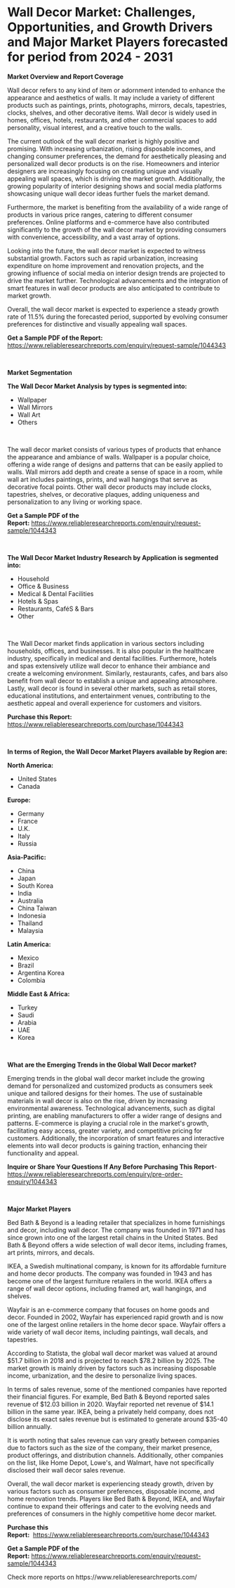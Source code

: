 <p><h1>Wall Decor Market: Challenges, Opportunities, and Growth Drivers and Major Market Players forecasted for period from 2024 - 2031</h1></p><p><strong>Market Overview and Report Coverage</strong></p>
<p><p>Wall decor refers to any kind of item or adornment intended to enhance the appearance and aesthetics of walls. It may include a variety of different products such as paintings, prints, photographs, mirrors, decals, tapestries, clocks, shelves, and other decorative items. Wall decor is widely used in homes, offices, hotels, restaurants, and other commercial spaces to add personality, visual interest, and a creative touch to the walls.</p><p>The current outlook of the wall decor market is highly positive and promising. With increasing urbanization, rising disposable incomes, and changing consumer preferences, the demand for aesthetically pleasing and personalized wall decor products is on the rise. Homeowners and interior designers are increasingly focusing on creating unique and visually appealing wall spaces, which is driving the market growth. Additionally, the growing popularity of interior designing shows and social media platforms showcasing unique wall decor ideas further fuels the market demand.</p><p>Furthermore, the market is benefiting from the availability of a wide range of products in various price ranges, catering to different consumer preferences. Online platforms and e-commerce have also contributed significantly to the growth of the wall decor market by providing consumers with convenience, accessibility, and a vast array of options.</p><p>Looking into the future, the wall decor market is expected to witness substantial growth. Factors such as rapid urbanization, increasing expenditure on home improvement and renovation projects, and the growing influence of social media on interior design trends are projected to drive the market further. Technological advancements and the integration of smart features in wall decor products are also anticipated to contribute to market growth.</p><p>Overall, the wall decor market is expected to experience a steady growth rate of 11.5% during the forecasted period, supported by evolving consumer preferences for distinctive and visually appealing wall spaces.</p></p>
<p><strong>Get a Sample PDF of the Report:</strong> <a href="https://www.reliableresearchreports.com/enquiry/request-sample/1044343">https://www.reliableresearchreports.com/enquiry/request-sample/1044343</a></p>
<p>&nbsp;</p>
<p><strong>Market Segmentation</strong></p>
<p><strong>The Wall Decor Market Analysis by types is segmented into:</strong></p>
<p><ul><li>Wallpaper</li><li>Wall Mirrors</li><li>Wall Art</li><li>Others</li></ul></p>
<p>&nbsp;</p>
<p><p>The wall decor market consists of various types of products that enhance the appearance and ambiance of walls. Wallpaper is a popular choice, offering a wide range of designs and patterns that can be easily applied to walls. Wall mirrors add depth and create a sense of space in a room, while wall art includes paintings, prints, and wall hangings that serve as decorative focal points. Other wall decor products may include clocks, tapestries, shelves, or decorative plaques, adding uniqueness and personalization to any living or working space.</p></p>
<p><strong>Get a Sample PDF of the Report:</strong>&nbsp;<a href="https://www.reliableresearchreports.com/enquiry/request-sample/1044343">https://www.reliableresearchreports.com/enquiry/request-sample/1044343</a></p>
<p>&nbsp;</p>
<p><strong>The Wall Decor Market Industry Research by Application is segmented into:</strong></p>
<p><ul><li>Household</li><li>Office & Business</li><li>Medical & Dental Facilities</li><li>Hotels & Spas</li><li>Restaurants, CaféS & Bars</li><li>Other</li></ul></p>
<p>&nbsp;</p>
<p><p>The Wall Decor market finds application in various sectors including households, offices, and businesses. It is also popular in the healthcare industry, specifically in medical and dental facilities. Furthermore, hotels and spas extensively utilize wall decor to enhance their ambiance and create a welcoming environment. Similarly, restaurants, cafes, and bars also benefit from wall decor to establish a unique and appealing atmosphere. Lastly, wall decor is found in several other markets, such as retail stores, educational institutions, and entertainment venues, contributing to the aesthetic appeal and overall experience for customers and visitors.</p></p>
<p><strong>Purchase this Report:</strong>&nbsp; <a href="https://www.reliableresearchreports.com/purchase/1044343">https://www.reliableresearchreports.com/purchase/1044343</a></p>
<p>&nbsp;</p>
<p><strong>In terms of Region, the Wall Decor Market Players available by Region are:</strong></p>
<p>
    <p> <strong> North America: </strong>
        <ul>
            <li>United States</li>
            <li>Canada</li>
        </ul>
        </p> 
    <p> <strong> Europe: </strong>
        <ul>
            <li>Germany</li>
            <li>France</li>
            <li>U.K.</li>
            <li>Italy</li>
            <li>Russia</li>
        </ul>
        </p> 
    <p> <strong> Asia-Pacific: </strong>
        <ul>
            <li>China</li>
            <li>Japan</li>
            <li>South Korea</li>
            <li>India</li>
            <li>Australia</li>
            <li>China Taiwan</li>
            <li>Indonesia</li>
            <li>Thailand</li>
            <li>Malaysia</li>
        </ul>
        </p> 
    <p> <strong> Latin America: </strong>
        <ul>
            <li>Mexico</li>
            <li>Brazil</li>
            <li>Argentina Korea</li>
            <li>Colombia</li>
        </ul>
        </p> 
    <p> <strong> Middle East & Africa: </strong>
        <ul>
            <li>Turkey</li>
            <li>Saudi</li>
            <li>Arabia</li>
            <li>UAE</li>
            <li>Korea</li>
        </ul>
    </p>
    </p>
<p>&nbsp;</p>
<p><strong>What are the Emerging Trends in the Global Wall Decor market?</strong></p>
<p><p>Emerging trends in the global wall decor market include the growing demand for personalized and customized products as consumers seek unique and tailored designs for their homes. The use of sustainable materials in wall decor is also on the rise, driven by increasing environmental awareness. Technological advancements, such as digital printing, are enabling manufacturers to offer a wider range of designs and patterns. E-commerce is playing a crucial role in the market's growth, facilitating easy access, greater variety, and competitive pricing for customers. Additionally, the incorporation of smart features and interactive elements into wall decor products is gaining traction, enhancing their functionality and appeal.</p></p>
<p><strong>Inquire or Share Your Questions If Any Before Purchasing This Report</strong>- <a href="https://www.reliableresearchreports.com/enquiry/pre-order-enquiry/1044343">https://www.reliableresearchreports.com/enquiry/pre-order-enquiry/1044343</a></p>
<p>&nbsp;</p>
<p><strong>Major Market Players</strong></p>
<p><p>Bed Bath & Beyond is a leading retailer that specializes in home furnishings and decor, including wall decor. The company was founded in 1971 and has since grown into one of the largest retail chains in the United States. Bed Bath & Beyond offers a wide selection of wall decor items, including frames, art prints, mirrors, and decals.</p><p>IKEA, a Swedish multinational company, is known for its affordable furniture and home decor products. The company was founded in 1943 and has become one of the largest furniture retailers in the world. IKEA offers a range of wall decor options, including framed art, wall hangings, and shelves.</p><p>Wayfair is an e-commerce company that focuses on home goods and decor. Founded in 2002, Wayfair has experienced rapid growth and is now one of the largest online retailers in the home decor space. Wayfair offers a wide variety of wall decor items, including paintings, wall decals, and tapestries.</p><p>According to Statista, the global wall decor market was valued at around $51.7 billion in 2018 and is projected to reach $78.2 billion by 2025. The market growth is mainly driven by factors such as increasing disposable income, urbanization, and the desire to personalize living spaces.</p><p>In terms of sales revenue, some of the mentioned companies have reported their financial figures. For example, Bed Bath & Beyond reported sales revenue of $12.03 billion in 2020. Wayfair reported net revenue of $14.1 billion in the same year. IKEA, being a privately held company, does not disclose its exact sales revenue but is estimated to generate around $35-40 billion annually.</p><p>It is worth noting that sales revenue can vary greatly between companies due to factors such as the size of the company, their market presence, product offerings, and distribution channels. Additionally, other companies on the list, like Home Depot, Lowe's, and Walmart, have not specifically disclosed their wall decor sales revenue.</p><p>Overall, the wall decor market is experiencing steady growth, driven by various factors such as consumer preferences, disposable income, and home renovation trends. Players like Bed Bath & Beyond, IKEA, and Wayfair continue to expand their offerings and cater to the evolving needs and preferences of consumers in the highly competitive home decor market.</p></p>
<p><strong>Purchase this Report:</strong>&nbsp;&nbsp;<a href="https://www.reliableresearchreports.com/purchase/1044343">https://www.reliableresearchreports.com/purchase/1044343</a></p>
<p></p>
<p><strong>Get a Sample PDF of the Report:</strong>&nbsp;<a href="https://www.reliableresearchreports.com/enquiry/request-sample/1044343">https://www.reliableresearchreports.com/enquiry/request-sample/1044343</a></p>
<p>Check more reports on https://www.reliableresearchreports.com/</p>